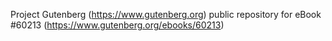 Project Gutenberg (https://www.gutenberg.org) public repository for
eBook #60213 (https://www.gutenberg.org/ebooks/60213)
